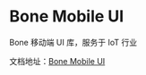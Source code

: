 # Bone Mobile UI

Bone 移动端 UI 库，服务于 IoT 行业

文档地址：[Bone Mobile UI](https://bone.aliyun.com/bone-mobile/components)
